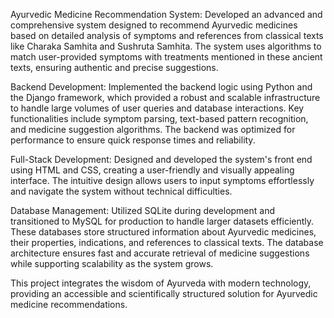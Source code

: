 Ayurvedic Medicine Recommendation System:
Developed an advanced and comprehensive system designed to recommend Ayurvedic medicines based on detailed analysis of symptoms and references from classical texts like Charaka Samhita and Sushruta Samhita. The system uses algorithms to match user-provided symptoms with treatments mentioned in these ancient texts, ensuring authentic and precise suggestions.

Backend Development: Implemented the backend logic using Python and the Django framework, which provided a robust and scalable infrastructure to handle large volumes of user queries and database interactions. Key functionalities include symptom parsing, text-based pattern recognition, and medicine suggestion algorithms. The backend was optimized for performance to ensure quick response times and reliability.

Full-Stack Development: Designed and developed the system's front end using HTML and CSS, creating a user-friendly and visually appealing interface. The intuitive design allows users to input symptoms effortlessly and navigate the system without technical difficulties.

Database Management: Utilized SQLite during development and transitioned to MySQL for production to handle larger datasets efficiently. These databases store structured information about Ayurvedic medicines, their properties, indications, and references to classical texts. The database architecture ensures fast and accurate retrieval of medicine suggestions while supporting scalability as the system grows.

This project integrates the wisdom of Ayurveda with modern technology, providing an accessible and scientifically structured solution for Ayurvedic medicine recommendations.
